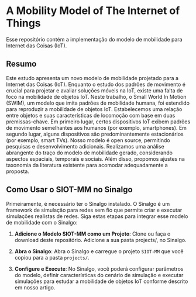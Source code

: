 
# A Mobility Model of The Internet of Things 

Esse repositório contém a implementação do modelo de mobilidade para Internet das Coisas (IoT). 

## Resumo

Este estudo apresenta um novo modelo de mobilidade projetado para a Internet das Coisas (IoT). Enquanto o estudo dos padrões de movimento é crucial para projetar e avaliar soluções móveis na IoT, existe uma falta de foco na mobilidade de objetos IoT. Neste trabalho, o Small World In Motion (SWIM), um modelo que imita padrões de mobilidade humana, foi estendido para reproduzir a mobilidade de objetos IoT. Estabelecemos uma relação entre objetos e suas características de locomoção com base em duas premissas-chave. Em primeiro lugar, certos dispositivos IoT exibem padrões de movimento semelhantes aos humanos (por exemplo, smartphones). Em segundo lugar, alguns dispositivos são predominantemente estacionários (por exemplo, smart TVs). Nosso modelo é open source, permitindo pesquisas e desenvolvimento adicionais. Realizamos uma análise abrangente do traço do modelo de mobilidade gerado, considerando aspectos espaciais, temporais e sociais. Além disso, propomos ajustes na taxonomia da literatura existente para acomodar adequadamente a proposta.


## Como Usar o SIOT-MM no Sinalgo

Primeiramente, é necessário ter o Sinalgo instalado. O Sinalgo é um framework de simulação para redes sem fio que permite criar e executar simulações realistas de redes. Siga estas etapas para integrar esse modelo de mobilidade com o Sinalgo:

1. **Adicione o Modelo SIOT-MM como um Projeto**: Clone ou faça o download deste repositório. Adicione a sua pasta projects/, no Sinalgo.

2. **Abra o Sinalgo**: Abra o Sinalgo e carregue o projeto `SIOT-MM` que você copiou para a pasta `projects/`.

3. **Configure e Execute**: No Sinalgo, você poderá configurar parâmetros do modelo, definir características do cenário de simulação e executar simulações para estudar a mobilidade de objetos IoT conforme descrito em nosso artigo.




